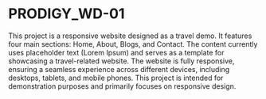 # PRODIGY_WD-01
This project is a responsive website designed as a travel demo. It features four main sections: Home, About, Blogs, and Contact. The content currently uses placeholder text (Lorem Ipsum) and serves as a template for showcasing a travel-related website. 
The website is fully responsive, ensuring a seamless experience across different devices, including desktops, tablets, and mobile phones. This project is intended for demonstration purposes and primarily focuses on responsive design.
